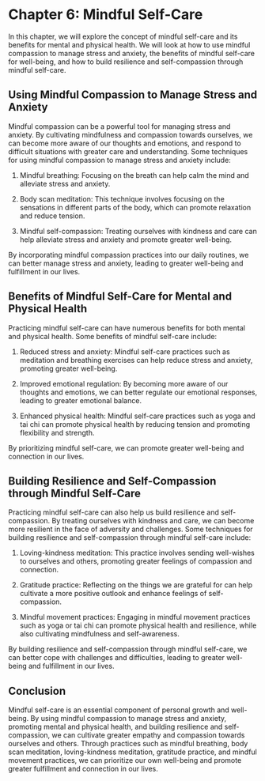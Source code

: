 Chapter 6: Mindful Self-Care
============================

In this chapter, we will explore the concept of mindful self-care and its benefits for mental and physical health. We will look at how to use mindful compassion to manage stress and anxiety, the benefits of mindful self-care for well-being, and how to build resilience and self-compassion through mindful self-care.

Using Mindful Compassion to Manage Stress and Anxiety
-----------------------------------------------------

Mindful compassion can be a powerful tool for managing stress and anxiety. By cultivating mindfulness and compassion towards ourselves, we can become more aware of our thoughts and emotions, and respond to difficult situations with greater care and understanding. Some techniques for using mindful compassion to manage stress and anxiety include:

1. Mindful breathing: Focusing on the breath can help calm the mind and alleviate stress and anxiety.

2. Body scan meditation: This technique involves focusing on the sensations in different parts of the body, which can promote relaxation and reduce tension.

3. Mindful self-compassion: Treating ourselves with kindness and care can help alleviate stress and anxiety and promote greater well-being.

By incorporating mindful compassion practices into our daily routines, we can better manage stress and anxiety, leading to greater well-being and fulfillment in our lives.

Benefits of Mindful Self-Care for Mental and Physical Health
------------------------------------------------------------

Practicing mindful self-care can have numerous benefits for both mental and physical health. Some benefits of mindful self-care include:

1. Reduced stress and anxiety: Mindful self-care practices such as meditation and breathing exercises can help reduce stress and anxiety, promoting greater well-being.

2. Improved emotional regulation: By becoming more aware of our thoughts and emotions, we can better regulate our emotional responses, leading to greater emotional balance.

3. Enhanced physical health: Mindful self-care practices such as yoga and tai chi can promote physical health by reducing tension and promoting flexibility and strength.

By prioritizing mindful self-care, we can promote greater well-being and connection in our lives.

Building Resilience and Self-Compassion through Mindful Self-Care
-----------------------------------------------------------------

Practicing mindful self-care can also help us build resilience and self-compassion. By treating ourselves with kindness and care, we can become more resilient in the face of adversity and challenges. Some techniques for building resilience and self-compassion through mindful self-care include:

1. Loving-kindness meditation: This practice involves sending well-wishes to ourselves and others, promoting greater feelings of compassion and connection.

2. Gratitude practice: Reflecting on the things we are grateful for can help cultivate a more positive outlook and enhance feelings of self-compassion.

3. Mindful movement practices: Engaging in mindful movement practices such as yoga or tai chi can promote physical health and resilience, while also cultivating mindfulness and self-awareness.

By building resilience and self-compassion through mindful self-care, we can better cope with challenges and difficulties, leading to greater well-being and fulfillment in our lives.

Conclusion
----------

Mindful self-care is an essential component of personal growth and well-being. By using mindful compassion to manage stress and anxiety, promoting mental and physical health, and building resilience and self-compassion, we can cultivate greater empathy and compassion towards ourselves and others. Through practices such as mindful breathing, body scan meditation, loving-kindness meditation, gratitude practice, and mindful movement practices, we can prioritize our own well-being and promote greater fulfillment and connection in our lives.

